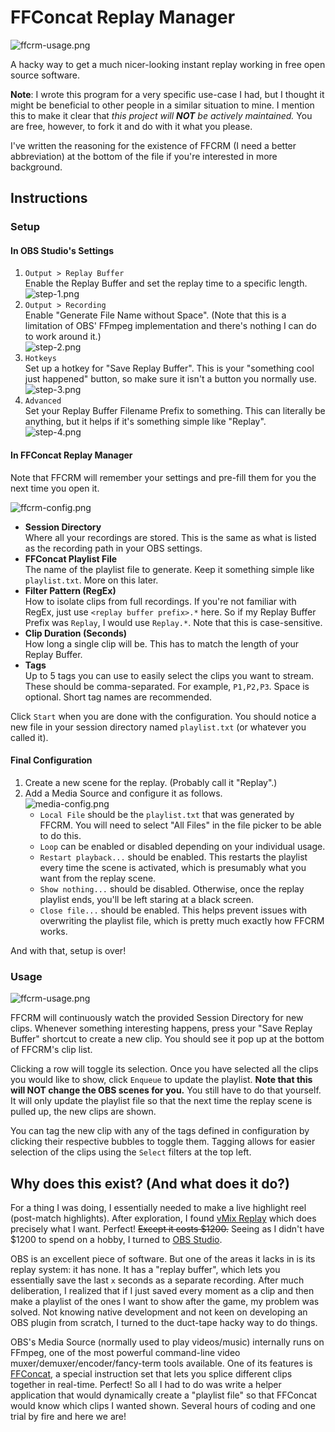 # FFConcat Replay Manager

![ffcrm-usage.png](img/ffcrm-usage.png)

A hacky way to get a much nicer-looking instant replay working in free open
source software.

**Note**:
I wrote this program for a very specific use-case I had, but I thought it might
be beneficial to other people in a similar situation to mine. I mention this to
make it clear that *this project will **NOT** be actively maintained.* You are
free, however, to fork it and do with it what you please.

I've written the reasoning for the existence of FFCRM (I need a better
abbreviation) at the bottom of the file if you're interested in more background. 

## Instructions

### Setup
#### In OBS Studio's Settings
1. `Output > Replay Buffer`  
Enable the Replay Buffer and set the replay time to a specific length.    
![step-1.png](img/step-1.png)
2. `Output > Recording`  
Enable "Generate File Name without Space". (Note that this is a limitation
of OBS' FFmpeg implementation and there's nothing I can do to work around it.)  
![step-2.png](img/step-2.png)
3. `Hotkeys`  
Set up a hotkey for "Save Replay Buffer". This is your "something cool just
happened" button, so make sure it isn't a button you normally use.  
![step-3.png](img/step-3.png)
4. `Advanced`  
Set your Replay Buffer Filename Prefix to something. This can literally be 
anything, but it helps if it's something simple like "Replay".  
![step-4.png](img/step-4.png)

#### In FFConcat Replay Manager
Note that FFCRM will remember your settings and pre-fill them for you the next
time you open it.

![ffcrm-config.png](img/ffcrm-config.png)
- **Session Directory**  
Where all your recordings are stored. This is the same as what is listed as the
recording path in your OBS settings.
- **FFConcat Playlist File**  
The name of the playlist file to generate. Keep it something simple like 
`playlist.txt`. More on this later.
- **Filter Pattern (RegEx)**  
How to isolate clips from full recordings. If you're not familiar with RegEx,
just use `<replay buffer prefix>.*` here. So if my Replay Buffer Prefix was
`Replay`, I would use `Replay.*`. Note that this is case-sensitive.
- **Clip Duration (Seconds)**  
How long a single clip will be. This has to match the length of your Replay
Buffer.
- **Tags**  
Up to 5 tags you can use to easily select the clips you want to stream. These
should be comma-separated. For example, `P1,P2,P3`. Space is optional. Short
tag names are recommended.

Click `Start` when you are done with the configuration. You should notice a new
file in your session directory named `playlist.txt` (or whatever you called it).

#### Final Configuration
1. Create a new scene for the replay. (Probably call it "Replay".)
2. Add a Media Source and configure it as follows.  
![media-config.png](img/media-config.png)
   - `Local File` should be the `playlist.txt` that was generated by FFCRM. You
   will need to select "All Files" in the file picker to be able to do this.
   - `Loop` can be enabled or disabled depending on your individual usage.
   - `Restart playback...` should be enabled. This restarts the playlist every
   time the scene is activated, which is presumably what you want from the 
   replay scene.
   - `Show nothing...` should be disabled. Otherwise, once the replay playlist
   ends, you'll be left staring at a black screen.
   - `Close file...` should be enabled. This helps prevent issues with
   overwriting the playlist file, which is pretty much exactly how FFCRM works.

And with that, setup is over!

### Usage
![ffcrm-usage.png](img/ffcrm-usage.png)

FFCRM will continuously watch the provided Session Directory for new clips.
Whenever something interesting happens, press your "Save Replay Buffer"
shortcut to create a new clip. You should see it pop up at the bottom of
FFCRM's clip list.

Clicking a row will toggle its selection. Once you have selected all the clips
you would like to show, click `Enqueue` to update the playlist. **Note that 
this will NOT change the OBS scenes for you.** You still have to do that
yourself. It will only update the playlist file so that the next time the 
replay scene is pulled up, the new clips are shown.

You can tag the new clip with any of the tags defined in configuration by
clicking their respective bubbles to toggle them. Tagging allows for easier
selection of the clips using the `Select` filters at the top left. 

## Why does this exist? (And what does it do?)
For a thing I was doing, I essentially needed to make a live highlight reel 
(post-match highlights). After exploration, I found [vMix Replay](https://www.youtube.com/watch?v=l7l4MY9u7pA)
which does precisely what I want. Perfect! ~~Except it costs $1200.~~ Seeing as
I didn't have $1200 to spend on a hobby, I turned to [OBS Studio](https://obsproject.com/).

OBS is an excellent piece of software. But one of the areas it lacks in is its
replay system: it has none. It has a "replay buffer", which lets you
essentially save the last `x` seconds as a separate recording. After much 
deliberation, I realized that if I just saved every moment as a clip and then 
make a playlist of the ones I want to show after the game, my problem was
solved. Not knowing native development and not keen on developing an OBS plugin
from scratch, I turned to the duct-tape hacky way to do things.

OBS's Media Source (normally used to play videos/music) internally runs on
FFmpeg, one of the most powerful command-line video
muxer/demuxer/encoder/fancy-term tools available. One of its features is
[FFConcat](https://trac.ffmpeg.org/wiki/Concatenate), a special instruction set
that lets you splice different clips together in real-time. Perfect! So all I
had to do was write a helper application that would dynamically create a 
"playlist file" so that FFConcat would know which clips I wanted shown. Several
hours of coding and one trial by fire and here we are!
